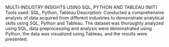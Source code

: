 MULTI-INDUSTRY INSIGHTS USING SQL, PYTHON AND TABLEAU (NIIT)
Tools used: SQL, Python, Tableau
Description: Conducted a comprehensive analysis of data acquired from different industries to demonstrate analytical skills using SQL, Python and Tableau. The dataset was thoroughly analyzed using SQL, data preprocessing and analysis were demonstrated using Python, the data was visualized using Tableau, and the results were presented.
